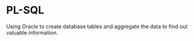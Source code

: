 # PL-SQL

Using Oracle to create database tables and aggregate the data to find out valuable information.
